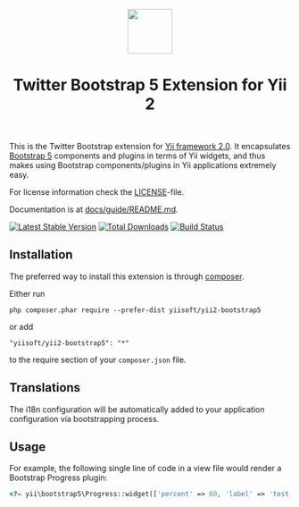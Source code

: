 <p align="center">
    <a href="https://getbootstrap.com/" target="_blank" rel="external">
        <img src="https://getbootstrap.com/docs/5.0/assets/brand/bootstrap-logo.svg" height="80px">
    </a>
    <h1 align="center">Twitter Bootstrap 5 Extension for Yii 2</h1>
    <br>
</p>

This is the Twitter Bootstrap extension for [Yii framework 2.0](https://www.yiiframework.com). It encapsulates [Bootstrap 5](http://getbootstrap.com/) components
and plugins in terms of Yii widgets, and thus makes using Bootstrap components/plugins
in Yii applications extremely easy.

For license information check the [LICENSE](LICENSE.md)-file.

Documentation is at [docs/guide/README.md](docs/guide/README.md).

[![Latest Stable Version](https://poser.pugx.org/yiisoft/yii2-bootstrap5/v/stable.png)](https://packagist.org/packages/yiisoft/yii2-bootstrap5)
[![Total Downloads](https://poser.pugx.org/yiisoft/yii2-bootstrap5/downloads.png)](https://packagist.org/packages/yiisoft/yii2-bootstrap5)
[![Build Status](https://github.com/yiisoft/yii2-bootstrap5/workflows/build/badge.svg)](https://github.com/yiisoft/yii2-bootstrap5/actions)


Installation
------------

The preferred way to install this extension is through [composer](https://getcomposer.org/download/).

Either run

```
php composer.phar require --prefer-dist yiisoft/yii2-bootstrap5
```

or add

```
"yiisoft/yii2-bootstrap5": "*"
```

to the require section of your `composer.json` file.

Translations
----

The i18n configuration will be automatically added to your application configuration via bootstrapping process.

Usage
----

For example, the following
single line of code in a view file would render a Bootstrap Progress plugin:

```php
<?= yii\bootstrap5\Progress::widget(['percent' => 60, 'label' => 'test']) ?>
```
